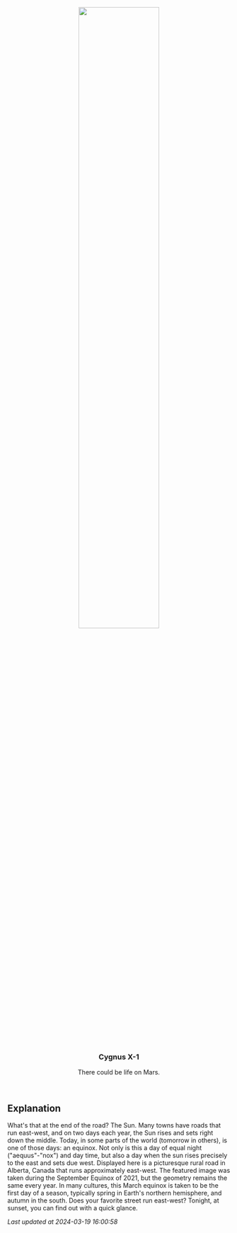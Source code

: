 <p align='center'>
    <img src='https://apod.nasa.gov/apod/image/2403/EquinoxSunset_Dyer_960.jpg' width='60%' />
    <h3 align="center">Cygnus X-1</h3>
    <p align="center">There could be life on Mars.</p>
</p>
<br/>

Explanation
--
What's that at the end of the road? The Sun. Many towns have roads that run east-west, and on two days each year, the Sun rises and sets right down the middle. Today, in some parts of the world (tomorrow in others), is one of those days: an equinox.  Not only is this a day of equal night ("aequus"-"nox") and day time, but also a day when the sun rises precisely to the east and sets due west. Displayed here is a picturesque rural road in Alberta, Canada that runs approximately east-west. The featured image was taken during the September Equinox of 2021, but the geometry remains the same every year.  In many cultures, this March equinox is taken to be the first day of a season, typically spring in Earth's northern hemisphere, and autumn in the south. Does your favorite street run east-west? Tonight, at sunset, you can find out with a quick glance.


*Last updated at 2024-03-19 16:00:58*
